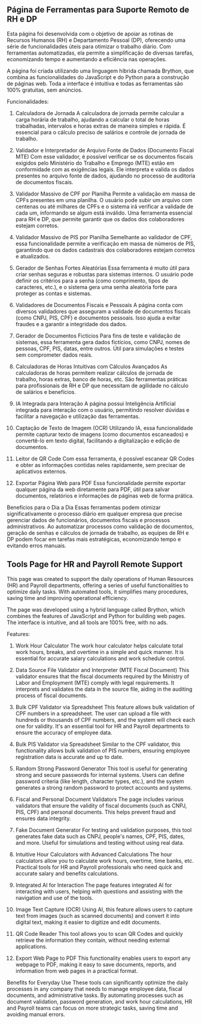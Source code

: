 ## Página de Ferramentas para Suporte Remoto de RH e DP
Esta página foi desenvolvida com o objetivo de apoiar as rotinas de Recursos Humanos (RH) e Departamento Pessoal (DP), oferecendo uma série de funcionalidades úteis para otimizar o trabalho diário. Com ferramentas automatizadas, ela permite a simplificação de diversas tarefas, economizando tempo e aumentando a eficiência nas operações.

A página foi criada utilizando uma linguagem híbrida chamada Brython, que combina as funcionalidades do JavaScript e do Python para a construção de páginas web. Toda a interface é intuitiva e todas as ferramentas são 100% gratuitas, sem anúncios.

Funcionalidades:
1. Calculadora de Jornada
A calculadora de jornada permite calcular a carga horária de trabalho, ajudando a calcular o total de horas trabalhadas, intervalos e horas extras de maneira simples e rápida. É essencial para o cálculo preciso de salários e controle de jornada de trabalho.

2. Validador e Interpretador de Arquivo Fonte de Dados (Documento Fiscal MTE)
Com esse validador, é possível verificar se os documentos fiscais exigidos pelo Ministério do Trabalho e Emprego (MTE) estão em conformidade com as exigências legais. Ele interpreta e valida os dados presentes no arquivo fonte de dados, ajudando no processo de auditoria de documentos fiscais.

3. Validador Massivo de CPF por Planilha
Permite a validação em massa de CPFs presentes em uma planilha. O usuário pode subir um arquivo com centenas ou até milhares de CPFs e o sistema irá verificar a validade de cada um, informando se algum está inválido. Uma ferramenta essencial para RH e DP, que permite garantir que os dados dos colaboradores estejam corretos.

4. Validador Massivo de PIS por Planilha
Semelhante ao validador de CPF, essa funcionalidade permite a verificação em massa de números de PIS, garantindo que os dados cadastrais dos colaboradores estejam corretos e atualizados.

5. Gerador de Senhas Fortes Aleatórias
Essa ferramenta é muito útil para criar senhas seguras e robustas para sistemas internos. O usuário pode definir os critérios para a senha (como comprimento, tipos de caracteres, etc.), e o sistema gera uma senha aleatória forte para proteger as contas e sistemas.

6. Validadores de Documentos Fiscais e Pessoais
A página conta com diversos validadores que asseguram a validade de documentos fiscais (como CNPJ, PIS, CPF) e documentos pessoais. Isso ajuda a evitar fraudes e a garantir a integridade dos dados.

7. Gerador de Documentos Fictícios
Para fins de teste e validação de sistemas, essa ferramenta gera dados fictícios, como CNPJ, nomes de pessoas, CPF, PIS, datas, entre outros. Útil para simulações e testes sem comprometer dados reais.

8. Calculadoras de Horas Intuitivas com Cálculos Avançados
As calculadoras de horas permitem realizar cálculos de jornada de trabalho, horas extras, banco de horas, etc. São ferramentas práticas para profissionais de RH e DP que necessitam de agilidade no cálculo de salários e benefícios.

9. IA Integrada para Interação
A página possui Inteligência Artificial integrada para interação com o usuário, permitindo resolver dúvidas e facilitar a navegação e utilização das ferramentas.

10. Captação de Texto de Imagem (OCR)
Utilizando IA, essa funcionalidade permite capturar texto de imagens (como documentos escaneados) e convertê-lo em texto digital, facilitando a digitalização e edição de documentos.

11. Leitor de QR Code
Com essa ferramenta, é possível escanear QR Codes e obter as informações contidas neles rapidamente, sem precisar de aplicativos externos.

12. Exportar Página Web para PDF
Essa funcionalidade permite exportar qualquer página da web diretamente para PDF, útil para salvar documentos, relatórios e informações de páginas web de forma prática.

Benefícios para o Dia a Dia
Essas ferramentas podem otimizar significativamente o processo diário em qualquer empresa que precise gerenciar dados de funcionários, documentos fiscais e processos administrativos. Ao automatizar processos como validação de documentos, geração de senhas e cálculos de jornada de trabalho, as equipes de RH e DP podem focar em tarefas mais estratégicas, economizando tempo e evitando erros manuais.




## Tools Page for HR and Payroll Remote Support
This page was created to support the daily operations of Human Resources (HR) and Payroll departments, offering a series of useful functionalities to optimize daily tasks. With automated tools, it simplifies many procedures, saving time and improving operational efficiency.

The page was developed using a hybrid language called Brython, which combines the features of JavaScript and Python for building web pages. The interface is intuitive, and all tools are 100% free, with no ads.

Features:
1. Work Hour Calculator
The work hour calculator helps calculate total work hours, breaks, and overtime in a simple and quick manner. It is essential for accurate salary calculations and work schedule control.

2. Data Source File Validator and Interpreter (MTE Fiscal Document)
This validator ensures that the fiscal documents required by the Ministry of Labor and Employment (MTE) comply with legal requirements. It interprets and validates the data in the source file, aiding in the auditing process of fiscal documents.

3. Bulk CPF Validator via Spreadsheet
This feature allows bulk validation of CPF numbers in a spreadsheet. The user can upload a file with hundreds or thousands of CPF numbers, and the system will check each one for validity. It's an essential tool for HR and Payroll departments to ensure the accuracy of employee data.

4. Bulk PIS Validator via Spreadsheet
Similar to the CPF validator, this functionality allows bulk validation of PIS numbers, ensuring employee registration data is accurate and up to date.

5. Random Strong Password Generator
This tool is useful for generating strong and secure passwords for internal systems. Users can define password criteria (like length, character types, etc.), and the system generates a strong random password to protect accounts and systems.

6. Fiscal and Personal Document Validators
The page includes various validators that ensure the validity of fiscal documents (such as CNPJ, PIS, CPF) and personal documents. This helps prevent fraud and ensures data integrity.

7. Fake Document Generator
For testing and validation purposes, this tool generates fake data such as CNPJ, people's names, CPF, PIS, dates, and more. Useful for simulations and testing without using real data.

8. Intuitive Hour Calculators with Advanced Calculations
The hour calculators allow you to calculate work hours, overtime, time banks, etc. Practical tools for HR and Payroll professionals who need quick and accurate salary and benefits calculations.

9. Integrated AI for Interaction
The page features integrated AI for interacting with users, helping with questions and assisting with the navigation and use of the tools.

10. Image Text Capture (OCR)
Using AI, this feature allows users to capture text from images (such as scanned documents) and convert it into digital text, making it easier to digitize and edit documents.

11. QR Code Reader
This tool allows you to scan QR Codes and quickly retrieve the information they contain, without needing external applications.

12. Export Web Page to PDF
This functionality enables users to export any webpage to PDF, making it easy to save documents, reports, and information from web pages in a practical format.

Benefits for Everyday Use
These tools can significantly optimize the daily processes in any company that needs to manage employee data, fiscal documents, and administrative tasks. By automating processes such as document validation, password generation, and work hour calculations, HR and Payroll teams can focus on more strategic tasks, saving time and avoiding manual errors.




